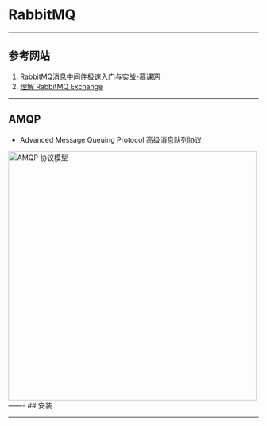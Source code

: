 # RabbitMQ

---
## 参考网站
1. [RabbitMQ消息中间件极速入门与实战-慕课网](https://www.imooc.com/learn/1042)
2. [理解 RabbitMQ Exchange](https://blog.csdn.net/y4x5M0nivSrJaY3X92c/article/details/80416996)
---
## AMQP
- Advanced Message Queuing Protocol 高级消息队列协议
<img alt="AMQP 协议模型" src="https://img.mukewang.com/606f4d220001240219201080.jpg" width="500"/>  
——-
## 安装

---